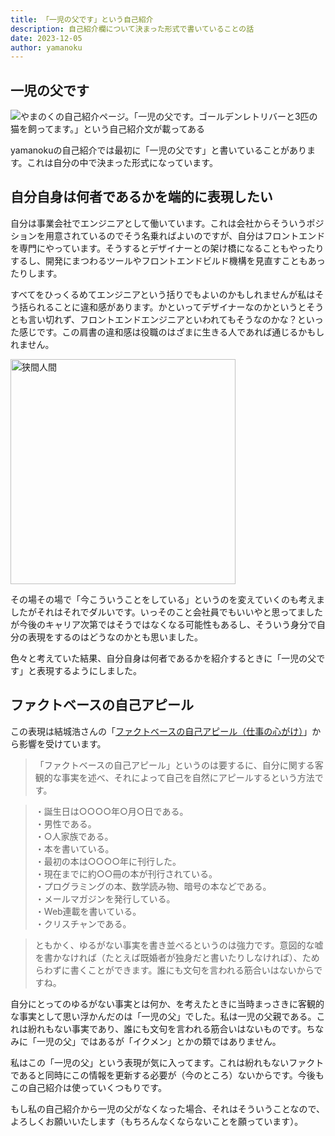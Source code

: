 ```yaml
---
title: 「一児の父です」という自己紹介
description: 自己紹介欄について決まった形式で書いていることの話
date: 2023-12-05
author: yamanoku
---
```


## 一児の父です

![やまのくの自己紹介ページ。「一児の父です。ゴールデンレトリバーと3匹の猫を飼ってます。」という自己紹介文が載ってある](https://i.gyazo.com/b97b16b2dd81655bed796e529b163edc.png)

yamanokuの自己紹介では最初に「一児の父です」と書いていることがあります。これは自分の中で決まった形式になっています。

## 自分自身は何者であるかを端的に表現したい

自分は事業会社でエンジニアとして働いています。これは会社からそういうポジションを用意されているのでそう名乗ればよいのですが、自分はフロントエンドを専門にやっています。そうするとデザイナーとの架け橋になることもやったりするし、開発にまつわるツールやフロントエンドビルド機構を見直すこともあったりします。

すべてをひっくるめてエンジニアという括りでもよいのかもしれませんが私はそう括られることに違和感があります。かといってデザイナーなのかというとそうとも言い切れず、フロントエンドエンジニアといわれてもそうなのかな？といった感じです。この肩書の違和感は役職のはざまに生きる人であれば通じるかもしれません。

<img src="https://i.gyazo.com/4ae59058b42792fc559c130cda5a9c68.png" width="360" alt="狭間人間" loading="lazy">

その場その場で「今こういうことをしている」というのを変えていくのも考えましたがそれはそれでダルいです。いっそのこと会社員でもいいやと思ってましたが今後のキャリア次第ではそうではなくなる可能性もあるし、そういう身分で自分の表現をするのはどうなのかとも思いました。

色々と考えていた結果、自分自身は何者であるかを紹介するときに「一児の父です」と表現するようにしました。

## ファクトベースの自己アピール

この表現は結城浩さんの「[ファクトベースの自己アピール（仕事の心がけ）](https://mm.hyuki.net/n/n1bc9561d70bb)」から影響を受けています。

> 「ファクトベースの自己アピール」というのは要するに、自分に関する客観的な事実を述べ、それによって自己を自然にアピールするという方法です。

> ・誕生日は○○○○年○月○日である。<br>
> ・男性である。<br>
> ・○人家族である。<br>
> ・本を書いている。<br>
> ・最初の本は○○○○年に刊行した。<br>
> ・現在までに約○○冊の本が刊行されている。<br>
> ・プログラミングの本、数学読み物、暗号の本などである。<br>
> ・メールマガジンを発行している。<br>
> ・Web連載を書いている。<br>
> ・クリスチャンである。

> ともかく、ゆるがない事実を書き並べるというのは強力です。意図的な嘘を書かなければ（たとえば既婚者が独身だと書いたりしなければ）、ためらわずに書くことができます。誰にも文句を言われる筋合いはないからですね。

自分にとってのゆるがない事実とは何か、を考えたときに当時まっさきに客観的な事実として思い浮かんだのは「一児の父」でした。私は一児の父親である。これは紛れもない事実であり、誰にも文句を言われる筋合いはないものです。ちなみに「一児の父」ではあるが「イクメン」とかの類ではありません。

私はこの「一児の父」という表現が気に入ってます。これは紛れもないファクトであると同時にこの情報を更新する必要が（今のところ）ないからです。今後もこの自己紹介は使っていくつもりです。

もし私の自己紹介から一児の父がなくなった場合、それはそういうことなので、よろしくお願いいたします（もちろんなくならないことを願っています）。

